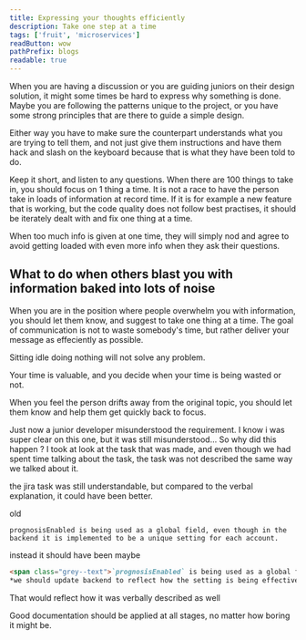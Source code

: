 ```yaml
---
title: Expressing your thoughts efficiently
description: Take one step at a time
tags: ['fruit', 'microservices']
readButton: wow
pathPrefix: blogs
readable: true
---
```


When you are having a discussion or you are guiding juniors on their design solution, it might some times be hard to express why something is done. Maybe you are following the patterns unique to the project, or you have some strong principles that are there to guide a simple design.

Either way you have to make sure the counterpart understands what you are trying to tell them, and not just give them instructions and have them hack and slash on the keyboard because that is what they have been told to do.

Keep it short, and listen to any questions.
When there are 100 things to take in, you should focus on 1 thing a time. It is not a race to have the person take in loads of information at record time. If it is for example a new feature that is working, but the code quality does not follow best practises, it should be iterately dealt with and fix one thing at a time.

When too much info is given at one time, they will simply nod and agree to avoid getting loaded with even more info when they ask their questions.

## What to do when others blast you with information baked into lots of noise

When you are in the position where people overwhelm you with information, you should let them know, and suggest to take one thing at a time.
The goal of communication is not to waste somebody's time, but rather deliver your message as effeciently as possible.

Sitting idle doing nothing will not solve any problem.

Your time is valuable, and you decide when your time is being wasted or not.

When you feel the person drifts away from the original topic, you should let them know and help them get quickly back to focus.

Just now a junior developer misunderstood the requirement. I know i was super clear on this one, but it was still misunderstood...
So why did this happen ? I took at look at the task that was made, and even though we had spent time talking about the task, the task was not described the same way we talked about it.

the jira task was still understandable, but compared to the verbal explanation, it could have been better.

old
```
prognosisEnabled is being used as a global field, even though in the backend it is implemented to be a unique setting for each account.
```

instead it should have been maybe

```md
<span class="grey--text">`prognosisEnabled` is being used as a global field, even though in the backend it is implemented to be a unique setting for each account.</span>
*we should update backend to reflect how the setting is being effectively used by having `prognosisEnabled` be a global setting for the company*
```

That would reflect how it was verbally described as well


Good documentation should be applied at all stages, no matter how boring it might be.